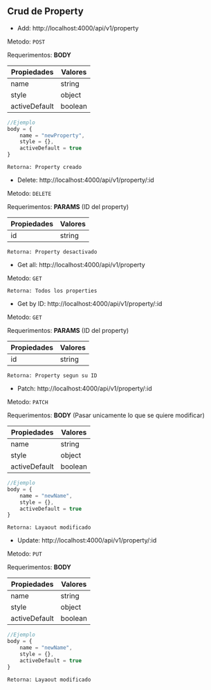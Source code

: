 ## Crud de Property

- Add: http://localhost:4000/api/v1/property

Metodo: ``POST``

Requerimentos:   **BODY**

|   Propiedades    |       Valores        |
|------------------|----------------------|
| name             | string               |
| style            | object               |
| activeDefault    | boolean              |
```JavaScript
//Ejemplo 
body = {
    name = "newProperty",
    style = {},
    activeDefault = true
}
```
    Retorna: Property creado

- Delete: http://localhost:4000/api/v1/property/:id

Metodo: ``DELETE``

Requerimentos:   **PARAMS** (ID del property)

| Propiedades |       Valores        |
|-------------|----------------------|
| id          | string               |

    Retorna: Property desactivado

- Get all: http://localhost:4000/api/v1/property

Metodo: ``GET``

    Retorna: Todos los properties 

- Get by ID: http://localhost:4000/api/v1/property/:id

Metodo: ``GET``

Requerimentos:   **PARAMS** (ID del property)

| Propiedades |       Valores        |
|-------------|----------------------|
| id          | string               |

    Retorna: Property segun su ID

- Patch: http://localhost:4000/api/v1/property/:id

Metodo: ``PATCH``

Requerimentos:   **BODY** (Pasar unicamente lo que se quiere modificar)

|   Propiedades    |       Valores        |
|------------------|----------------------|
| name             | string               |
| style            | object               |
| activeDefault    | boolean              |
```JavaScript
//Ejemplo 
body = {
    name = "newName",
    style = {},
    activeDefault = true
}
```
    Retorna: Layaout modificado

- Update: http://localhost:4000/api/v1/property/:id

Metodo: ``PUT``

Requerimentos:   **BODY**

|   Propiedades    |       Valores        |
|------------------|----------------------|
| name             | string               |
| style            | object               |
| activeDefault    | boolean              |
```JavaScript
//Ejemplo 
body = {
    name = "newName",
    style = {},
    activeDefault = true
}
```
    Retorna: Layaout modificado